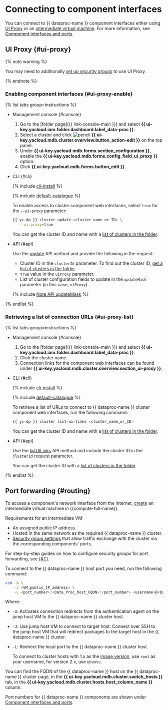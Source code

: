 # Connecting to component interfaces

You can connect to {{ dataproc-name }} component interfaces either using [UI Proxy](#ui-proxy) or an [intermediate virtual machine](#routing). For more information, see [Component interfaces and ports](../concepts/interfaces.md).

## UI Proxy {#ui-proxy}

{% note warning %}

You may need to additionally [set up security groups](connect.md#configuring-security-groups) to use UI Proxy.

{% endnote %}

### Enabling component interfaces {#ui-proxy-enable}

{% list tabs group=instructions %}

- Management console {#console}

   1. Go to the [folder page]({{ link-console-main }}) and select **{{ ui-key.yacloud.iam.folder.dashboard.label_data-proc }}**.
   1. Select a cluster and click ![pencil](../../_assets/console-icons/pencil.svg) **{{ ui-key.yacloud.mdb.cluster.overview.button_action-edit }}** on the top panel.
   1. Under **{{ ui-key.yacloud.mdb.forms.section_configuration }}**, enable the **{{ ui-key.yacloud.mdb.forms.config_field_ui_proxy }}** option.
   1. Click **{{ ui-key.yacloud.mdb.forms.button_edit }}**.

- CLI {#cli}

   {% include [cli-install](../../_includes/cli-install.md) %}

   {% include [default-catalogue](../../_includes/default-catalogue.md) %}

   To enable access to cluster component web interfaces, select `true` for the `--ui-proxy` parameter:

   ```bash
   {{ yc-dp }} cluster update <cluster_name_or_ID> \
      --ui-proxy=true
   ```

   You can get the cluster ID and name with a [list of clusters in the folder](cluster-list.md#list).

- API {#api}

   Use the [update](../api-ref/Cluster/update.md) API method and provide the following in the request:

   * Cluster ID in the `clusterId` parameter. To find out the cluster ID, [get a list of clusters in the folder](cluster-list.md#list).
   * `true` value in the `uiProxy` parameter.
   * List of cluster configuration fields to update in the `updateMask` parameter (in this case, `uiProxy`).

   {% include [Note API updateMask](../../_includes/note-api-updatemask.md) %}

{% endlist %}

### Retrieving a list of connection URLs {#ui-proxy-list}

{% list tabs group=instructions %}

- Management console {#console}

   1. Go to the [folder page]({{ link-console-main }}) and select **{{ ui-key.yacloud.iam.folder.dashboard.label_data-proc }}**.
   1. Click the cluster name.
   1. Connection links for the component web interfaces can be found under **{{ ui-key.yacloud.mdb.cluster.overview.section_ui-proxy }}**.

- CLI {#cli}

   {% include [cli-install](../../_includes/cli-install.md) %}

   {% include [default-catalogue](../../_includes/default-catalogue.md) %}

   To retrieve a list of URLs to connect to {{ dataproc-name }} cluster component web interfaces, run the following command:

   ```bash
   {{ yc-dp }} cluster list-ui-links <cluster_name_or_ID>
   ```

   You can get the cluster ID and name with a [list of clusters in the folder](cluster-list.md#list).

- API {#api}

   Use the [listUILinks](../api-ref/Cluster/listUILinks.md) API method and include the cluster ID in the `clusterId` request parameter.

   You can get the cluster ID with a [list of clusters in the folder](cluster-list.md#list).

{% endlist %}

## Port forwarding {#routing}

To access a component's network interface from the internet, [create](../../compute/operations/vm-create/create-linux-vm.md) an intermediate virtual machine in {{compute-full-name}}.

Requirements for an intermediate VM:

* An assigned public IP address.
* Hosted in the same network as the required {{ dataproc-name }} cluster.
* [Security group settings](../concepts/network.md#security-groups) that allow traffic exchange with the cluster via the corresponding components' ports.

For step-by-step guides on how to configure security groups for port forwarding, see [{#T}](connect.md#configuring-security-groups).

To connect to the {{ dataproc-name }} host port you need, run the following command:


```bash
ssh -A \
    -J <VM_public_IP_address> \
    -L <port_number>:<Data_Proc_host_FQDN>:<port_number> <username>@<Data_Proc_host_FQDN>
```



Where:

* `-A`: Activates connection redirects from the authentication agent on the jump host VM to the {{ dataproc-name }} cluster host.
* `-J`: Use jump host VM to connect to target host. Connect over SSH to the jump host VM that will redirect packages to the target host in the {{ dataproc-name }} cluster.
* `-L`: Redirect the local port to the {{ dataproc-name }} cluster host.

   
   To connect to cluster hosts with 1.x as the [image version](../concepts/environment.md), use `root` as your username, for version 2.x, use `ubuntu`.


You can find the FQDN of the {{ dataproc-name }} host on the {{ dataproc-name }} cluster page, in the **{{ ui-key.yacloud.mdb.cluster.switch_hosts }}** tab, in the **{{ ui-key.yacloud.mdb.cluster.hosts.host_column_name }}** column.

Port numbers for {{ dataproc-name }} components are shown under [Component interfaces and ports](../concepts/interfaces.md#port-numbers).

